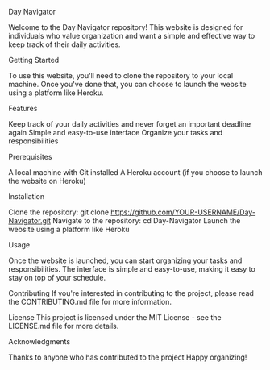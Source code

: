 Day Navigator

Welcome to the Day Navigator repository! This website is designed for individuals who value organization and want a simple and effective way to keep track of their daily activities.


Getting Started

To use this website, you'll need to clone the repository to your local machine. Once you've done that, you can choose to launch the website using a platform like Heroku.


Features

Keep track of your daily activities and never forget an important deadline again
Simple and easy-to-use interface
Organize your tasks and responsibilities


Prerequisites

A local machine with Git installed
A Heroku account (if you choose to launch the website on Heroku)


Installation

Clone the repository: git clone https://github.com/YOUR-USERNAME/Day-Navigator.git
Navigate to the repository: cd Day-Navigator
Launch the website using a platform like Heroku

Usage

Once the website is launched, you can start organizing your tasks and responsibilities. The interface is simple and easy-to-use, making it easy to stay on top of your schedule.


Contributing
If you're interested in contributing to the project, please read the CONTRIBUTING.md file for more information.


License
This project is licensed under the MIT License - see the LICENSE.md file for more details.


Acknowledgments

Thanks to anyone who has contributed to the project
Happy organizing!
